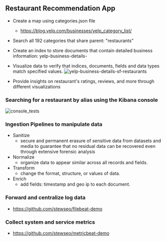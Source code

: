 ## Restaurant Recommendation App

- Create a map using categories.json file
  - https://blog.yelp.com/businesses/yelp_category_list/
- Search all 192 categories that share parent: "restaurants"
- Create an index to store documents that contain detailed business information: yelp-business-details-<business id>
- Visualize data to verify that indices, documents, fields and data types match specified values.
![yelp-business-details-sf-restaurants](https://user-images.githubusercontent.com/54422342/195266154-0d005df5-9bdb-48f5-a354-4c57164acd63.jpg)

- Provide insights on restaurant's ratings, reviews, and more through different visualizations

### Searching for a restaurant by alias using the Kibana console
![console_tests](https://user-images.githubusercontent.com/54422342/195264846-55b812b5-437a-41b9-ad37-1aa23742fcd9.jpg)

### Ingestion Pipelines to manipulate data
- Sanitize
  - secure and permanent erasure of sensitive data from datasets and media to guarantee that no residual data can be recovered even
  through extensive forensic analysis
- Normalize
  - organize data to appear similar across all records and fields. 
- Transform
  - change the format, structure, or values of data.
- Enrich
  - add fields: timestamp and geo ip to each document.


### Forward and centralize log data
- https://github.com/stewseo/filebeat-demo

### Collect system and service metrics
- https://github.com/stewseo/metricbeat-demo

